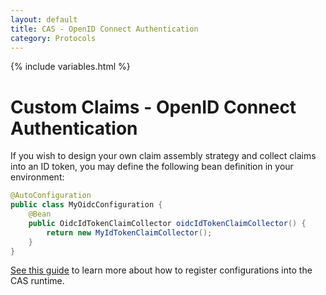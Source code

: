 ```yaml
---
layout: default
title: CAS - OpenID Connect Authentication
category: Protocols
---
```

{% include variables.html %}

# Custom Claims - OpenID Connect Authentication

If you wish to design your own claim assembly strategy and collect claims into an ID token, 
you may define the following bean definition in your environment:

```java
@AutoConfiguration
public class MyOidcConfiguration {
    @Bean
    public OidcIdTokenClaimCollector oidcIdTokenClaimCollector() {
        return new MyIdTokenClaimCollector();
    }
}
```

[See this guide](../configuration/Configuration-Management-Extensions.html) to learn
more about how to register configurations into the CAS runtime.
